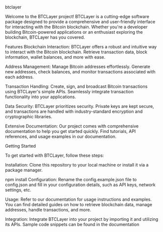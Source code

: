 
btclayer

Welcome to the BTCLayer project! BTCLayer is a cutting-edge software package designed to provide a comprehensive and user-friendly interface for interacting with the Bitcoin blockchain. Whether you're a developer building Bitcoin-powered applications or an enthusiast exploring the blockchain, BTCLayer has you covered.

Features
Blockchain Interaction: BTCLayer offers a robust and intuitive way to interact with the Bitcoin blockchain. Retrieve transaction data, block information, wallet balances, and more with ease.

Address Management: Manage Bitcoin addresses effortlessly. Generate new addresses, check balances, and monitor transactions associated with each address.

Transaction Handling: Create, sign, and broadcast Bitcoin transactions using BTCLayer's simple APIs. Seamlessly integrate transaction functionality into your applications.

Data Security: BTCLayer prioritizes security. Private keys are kept secure, and transactions are handled with industry-standard encryption and cryptographic libraries.


Extensive Documentation: Our project comes with comprehensive documentation to help you get started quickly. Find tutorials, API references, and usage examples in our documentation.

Getting Started



To get started with BTCLayer, follow these steps:

Installation: Clone this repository to your local machine or install it via a package manager.




npm install
Configuration: Rename the config.example.json file to config.json and fill in your configuration details, such as API keys, network settings, etc.

Usage: Refer to our documentation for usage instructions and examples. You can find detailed guides on how to retrieve blockchain data, manage addresses, handle transactions, and more.

Integration: Integrate BTCLayer into your project by importing it and utilizing its APIs. Sample code snippets can be found in the documentation
